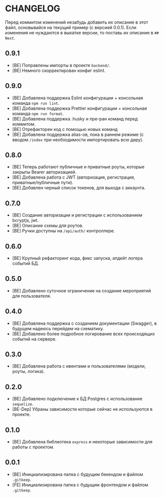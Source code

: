 # CHANGELOG

Перед коммитом изменений незабудь добавить их описание в этот файл, основывайся на текущий пример (с версией 0.0.1). Если изменения не нуждаются в выкатке версии, то поставь их описание в `## Next`.

## 0.9.1

- [BE] Поправлены импорты в проекте `backend/`.
- [BE] Немного скорректирован конфиг eslint.

## 0.9.0

- [BE] Добавлена поддержка Eslint конфигурации + консольная команда `npm run lint`.
- [BE] Добавлена поддержка Prettier конфигурации + консольная команда `npm run format`.
- [BE] Добавлена поддержка .husky и пре-ран команд перед коммитом.
- [BE] Отрефакторен код с помощью новых команд
- [BE] Добавлена поддержка alias-ов, пока в раннем режиме (с вводом `/index` при необходимости импортировать всю диру).

## 0.8.0

- [BE] Теперь работают публичные и приватные роуты, которые закрыты Bearer авторизацией.
- [BE] Добавлена работа с JWT (авторизация, регистрация, приватные/публичные пути).
- [BE] Добавлен черный список токенов, для выхода с аккаунта.

## 0.7.0

- [BE] Создание авторизации и регистрации с использованием bcryptjs, jwt.
- [BE] Описание схемы для роутов.
- [BE] Ручки доступны на `/api/auth/` контроллере.

## 0.6.0

- [BE] Крупный рефакторинг кода, фикс запуска, апдейт логера событий БД.

## 0.5.0

- [BE] Добавлено суточное ограничение на создание мероприятий для пользователя.

## 0.4.0

- [BE] Добавлена поддержка с созданием документации (Swagger), в будущем надеюсь перейдем на схематику.
- [BE] Добавлено более подробное логирование всех происходящих событий на сервере.

## 0.3.0

- [BE] Добавлена работа с ивентами и пользователями (модели, роуты, логика).

## 0.2.0

- [BE] Добавлено подключение к БД Postgres с использование `sequelize`.
- [BE-Dep] Убраны зависимости которые сейчас не используются в проекте.

## 0.1.0

- [BE] Добавлена библиотека `express` и некоторые зависимости для работы с проектом.

## 0.0.1

- [BE] Инициализирована папка с будущим бекендом и файлом `.gitkeep`.
- [FE] Инициализирована папка с будущим фронтендом и файлом `.gitkeep`.
